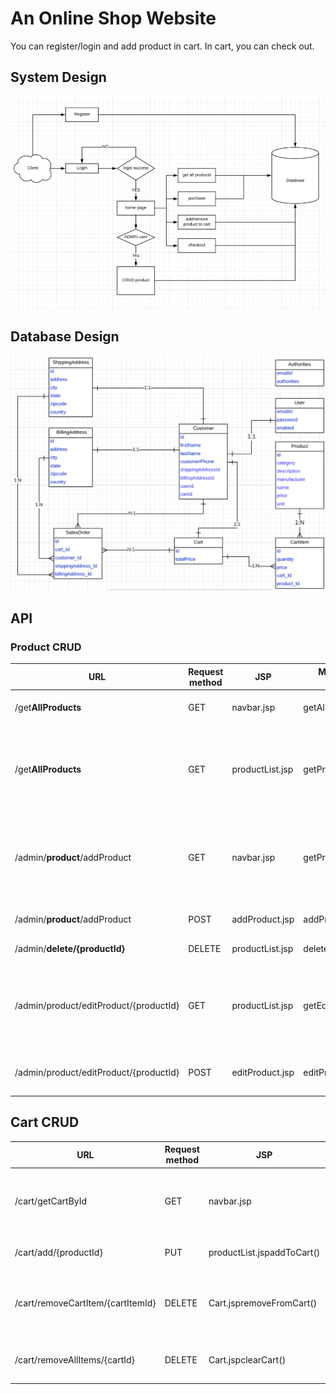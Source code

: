 # An Online Shop Website

You can register/login and add product in cart.
In cart, you can check out.

## System Design
![](https://github.com/YW-Ma/onlineShop/blob/main/System.png)

## Database Design
![](https://github.com/YW-Ma/onlineShop/blob/main/DB.png)

## API
### Product CRUD
| URL                                    | Request method | JSP             | Method to handle | purpose                                                |
| -------------------------------------- | -------------- | --------------- | ---------------- | ------------------------------------------------------ |
| /get**AllProducts**                    | GET            | navbar.jsp      | getAllProducts() | Get all products from DB                               |
| /get**AllProducts**                    | GET            | productList.jsp | getProductById() | Get specific product from DB based on primary key      |
| /admin/**product**/addProduct          | GET            | navbar.jsp      | getProductForm() | Get **a form to let admin add a product** to system    |
| /admin/**product**/addProduct          | POST           | addProduct.jsp  | addProduct()     | **Save a product to DB**                               |
| /admin/**delete/{productId}**          | DELETE         | productList.jsp | deleteProduct()  | Delete a product                                       |
| /admin/product/editProduct/{productId} | GET            | productList.jsp | getEditForm()    | **Get a form to let admin update an existing product** |
| /admin/product/editProduct/{productId} | POST           | editProduct.jsp | editProduct()    | **Save updated product to DB**                         |

## Cart CRUD
| URL                               | Request method | JSP                        | Method to handle     | purpose                                    |
| --------------------------------- | -------------- | -------------------------- | -------------------- | ------------------------------------------ |
| /cart/getCartById                 | GET            | navbar.jsp                 | getCartId()          | Get the cart related to the logged in user |
| /cart/add/{productId}             | PUT            | productList.jspaddToCart() | addCartItem()        | Add a product to cart                      |
| /cart/removeCartItem/{cartItemId} | DELETE         | Cart.jspremoveFromCart()   | removeCartItem()     | Remove an existing cartItem from cart      |
| /cart/removeAllItems/{cartId}     | DELETE         | Cart.jspclearCart()        | removeAllCartItems() | Clean all items inside cart                |

